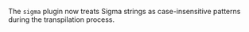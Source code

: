 The `sigma` plugin now treats Sigma strings as case-insensitive patterns during
the transpilation process.
